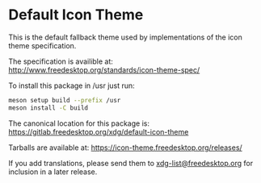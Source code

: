 Default Icon Theme
==================

This is the default fallback theme used by implementations of the icon
theme specification.

The specification is availible at:
http://www.freedesktop.org/standards/icon-theme-spec/

To install this package in /usr just run:
```bash
meson setup build --prefix /usr
meson install -C build
```

The canonical location for this package is:
https://gitlab.freedesktop.org/xdg/default-icon-theme

Tarballs are available at:
https://icon-theme.freedesktop.org/releases/

If you add translations, please send them to
xdg-list@freedesktop.org for inclusion in a later release.
